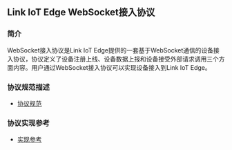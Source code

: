 ## Link IoT Edge WebSocket接入协议

### 简介
WebSocket接入协议是Link IoT Edge提供的一套基于WebSocket通信的设备接入协议，协议定义了设备注册上线、设备数据上报和设备接受外部请求调用三个方面内容。用户通过WebSocket接入协议可以实现设备接入到Link IoT Edge。

### 协议规范描述
* [协议规范](protocol-design-description.md)

### 协议实现参考
* [实现参考](protocol-implementation-demo/README.md)
